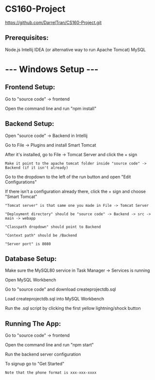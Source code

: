# CS160-Project
https://github.com/DarrelTran/CS160-Project.git


## Prerequisites: 
  Node.js
  Intellij IDEA (or alternative way to run Apache Tomcat)
  MySQL


# --- Windows Setup ---

## Frontend Setup:

  Go to "source code" -> frontend
  
  Open the command line and run "npm install"


## Backend Setup:
  Open "source code" -> Backend in Intellij
  
  Go to File -> Plugins and install Smart Tomcat
  
  After it's installed, go to File -> Tomcat Server and click the + sign
  
    Make it point to the apache tomcat folder inside "source code" -> Backend (if it isn't already)
    
  Go to the dropdown to the left of the run button and open "Edit Configurations"
  
  If there isn't a configuration already there, click the + sign and choose "Smart Tomcat"
  
    "Tomcat server" is that same one you made in File -> Tomcat Server
    
    "Deployment directory" should be "source code" -> Backend -> src -> main -> webapp
    
    "Classpath dropdown" should point to Backend
    
    "Context path" should be /Backend
    
    "Server port" is 8080


## Database Setup:

  Make sure the MySQL80 service in Task Manager -> Services is running
  
  Open MySQL Workbench
  
  Go to "source code" and download createprojectdb.sql
  
  Load createprojectdb.sql into MySQL Workbench
  
  Run the .sql script by clicking the first yellow lightning/shock button

## Running The App:

  Go to "source code" -> frontend
  
  Open the command line and run "npm start"
  
  Run the backend server configuration
  
  To signup go to "Get Started"
  
    Note that the phone format is xxx-xxx-xxxx
